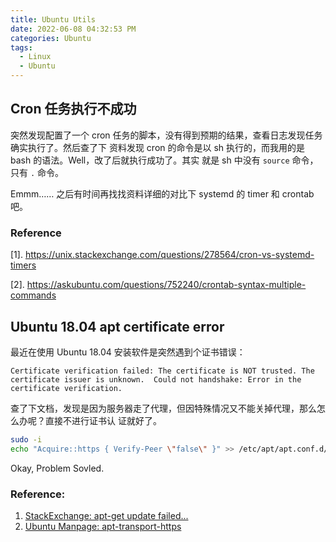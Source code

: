 ```yaml
---
title: Ubuntu Utils
date: 2022-06-08 04:32:53 PM
categories: Ubuntu
tags:
  - Linux
  - Ubuntu
---
```


## Cron 任务执行不成功

突然发现配置了一个 cron 任务的脚本，没有得到预期的结果，查看日志发现任务确实执行了。然后查了下
资料发现 cron 的命令是以 sh 执行的，而我用的是 bash 的语法。Well，改了后就执行成功了。其实
就是 sh 中没有 `source` 命令，只有 `.` 命令。

Emmm…… 之后有时间再找找资料详细的对比下 systemd 的 timer 和 crontab 吧。

### Reference

[1]. https://unix.stackexchange.com/questions/278564/cron-vs-systemd-timers

[2]. https://askubuntu.com/questions/752240/crontab-syntax-multiple-commands

## Ubuntu 18.04 apt certificate error

最近在使用 Ubuntu 18.04 安装软件是突然遇到个证书错误：

```
Certificate verification failed: The certificate is NOT trusted. The certificate issuer is unknown.  Could not handshake: Error in the certificate verification.
```

查了下文档，发现是因为服务器走了代理，但因特殊情况又不能关掉代理，那么怎么办呢？直接不进行证书认
证就好了。

```bash
sudo -i
echo "Acquire::https { Verify-Peer \"false\" }" >> /etc/apt/apt.conf.d/99verify-peer.conf
```

Okay, Problem Sovled.

### Reference:

1. [StackExchange: apt-get update failed...](https://askubuntu.com/questions/1095266/apt-get-update-failed-because-certificate-verification-failed-because-handshake)
2. [Ubuntu Manpage: apt-transport-https](http://manpages.ubuntu.com/manpages/bionic/man1/apt-transport-https.1.html)
